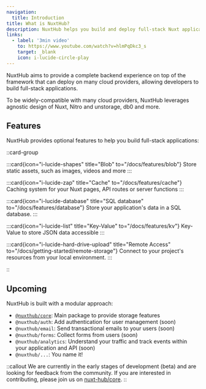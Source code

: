 ```yaml
---
navigation:
  title: Introduction
title: What is NuxtHub?
description: NuxtHub helps you build and deploy full-stack Nuxt applications.
links:
  - label: '3min video'
    to: https://www.youtube.com/watch?v=hlmPqDkc3_s
    target: _blank
    icon: i-lucide-circle-play
---
```


NuxtHub aims to provide a complete backend experience on top of the framework that can deploy on many cloud providers, allowing developers to build full-stack applications.

To be widely-compatible with many cloud providers, NuxtHub leverages agnostic design of Nuxt, Nitro and unstorage, db0 and more.

## Features

NuxtHub provides optional features to help you build full-stack applications:

::card-group
  <!-- :::card{icon="i-lucide-wand" title="AI Models" to="/docs/features/ai"}
  Run machine learning models, such as LLMs.
  ::: -->

  :::card{icon="i-lucide-shapes" title="Blob" to="/docs/features/blob"}
  Store static assets, such as images, videos and more
  :::

  :::card{icon="i-lucide-zap" title="Cache" to="/docs/features/cache"}
  Caching system for your Nuxt pages, API routes or server functions
  :::

  :::card{icon="i-lucide-database" title="SQL database" to="/docs/features/database"}
  Store your application's data in a SQL database.
  :::

  :::card{icon="i-lucide-list" title="Key-Value" to="/docs/features/kv"}
  Key-Value to store JSON data accessible
  :::

  :::card{icon="i-lucide-hard-drive-upload" title="Remote Access" to="/docs/getting-started/remote-storage"}
  Connect to your project's resources from your local environment.
  :::

::

<!-- ## Nuxt DevTools

NuxtHub also integrates with the [Nuxt DevTools](https://devtools.nuxt.com/) to provide a complete development experience.

::tabs
  :::div{label="Database"}
  :img{alt="Nuxt DevTools Database" height="515" src="/images/landing/nuxt-devtools-database.png" width="915"}
  :::

  :::div{label="KV"}
  :img{alt="Nuxt DevTools KV" height="515" src="/images/landing/nuxt-devtools-kv.png" width="915"}
  :::

  :::div{label="Blob"}
  :img{alt="Nuxt DevTools Blob" height="515" src="/images/landing/nuxt-devtools-blob.png" width="915"}
  :::
:: -->

## Upcoming

NuxtHub is built with a modular approach:

- [`@nuxthub/core`](https://github.com/nuxt-hub/core): Main package to provide storage features
- `@nuxthub/auth`: Add authentication for user management (soon)
- `@nuxthub/email`: Send transactional emails to your users (soon)
- `@nuxthub/forms`: Collect forms from users (soon)
- `@nuxthub/analytics`: Understand your traffic and track events within your application and API (soon)
- `@nuxthub/...`: You name it!

::callout
We are currently in the early stages of development (beta) and are looking for feedback from the community. If you are interested in contributing, please join us on [nuxt-hub/core](https://github.com/nuxt-hub/core).
::
